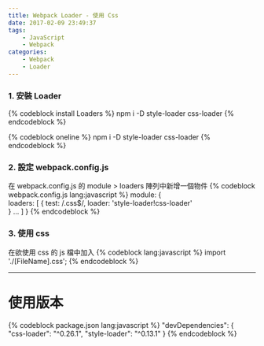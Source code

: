 ```yaml
---
title: Webpack Loader - 使用 Css
date: 2017-02-09 23:49:37
tags:
    - JavaScript
    - Webpack    
categories:
    - Webpack
    - Loader
---
```

### 1. 安裝 Loader
{% codeblock install Loaders %}
npm i -D style-loader
         css-loader
{% endcodeblock %}

{% codeblock oneline %}
npm i -D style-loader css-loader
{% endcodeblock %}

<!-- more -->

### 2. 設定 webpack.config.js
在 webpack.config.js 的 module > loaders 陣列中新增一個物件
{% codeblock webpack.config.js lang:javascript %}
module: {    
    loaders: [
        {
            test: /\.css$/,
            loader: 'style-loader!css-loader'        
        }
        ...
    ]
}
{% endcodeblock %}

### 3. 使用 css
在欲使用 css 的 js 檔中加入
{% codeblock lang:javascript %}
import './[FileName].css';
{% endcodeblock %}

---

# 使用版本
{% codeblock package.json lang:javascript %}
"devDependencies": {  
  "css-loader": "^0.26.1",
  "style-loader": "^0.13.1"
}
{% endcodeblock %}